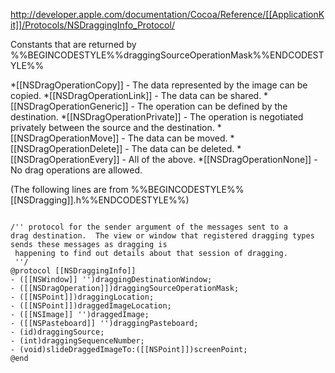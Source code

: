 http://developer.apple.com/documentation/Cocoa/Reference/[[ApplicationKit]]/Protocols/NSDraggingInfo_Protocol/

Constants that are returned by %%BEGINCODESTYLE%%draggingSourceOperationMask%%ENDCODESTYLE%%

*[[NSDragOperationCopy]] - The data represented by the image can be copied.
*[[NSDragOperationLink]] - The data can be shared.
*[[NSDragOperationGeneric]] - The operation can be defined by the destination.
*[[NSDragOperationPrivate]] - The operation is negotiated privately between the source and the destination.
*[[NSDragOperationMove]] - The data can be moved.
*[[NSDragOperationDelete]] - The data can be deleted.
*[[NSDragOperationEvery]] - All of the above.
*[[NSDragOperationNone]] - No drag operations are allowed.


(The following lines are from %%BEGINCODESTYLE%%[[NSDragging]].h%%ENDCODESTYLE%%)

<code>
/'' protocol for the sender argument of the messages sent to a   
drag destination.  The view or window that registered dragging types sends these messages as dragging is
 happening to find out details about that session of dragging.
 ''/
@protocol [[NSDraggingInfo]]
- ([[NSWindow]] '')draggingDestinationWindow;
- ([[NSDragOperation]])draggingSourceOperationMask;
- ([[NSPoint]])draggingLocation;
- ([[NSPoint]])draggedImageLocation;
- ([[NSImage]] '')draggedImage;
- ([[NSPasteboard]] '')draggingPasteboard;
- (id)draggingSource;
- (int)draggingSequenceNumber;
- (void)slideDraggedImageTo:([[NSPoint]])screenPoint;
@end
</code>